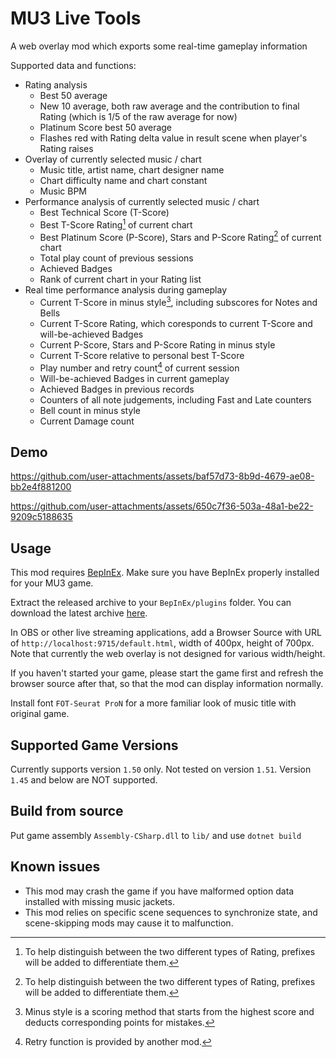 # MU3 Live Tools

A web overlay mod which exports some real-time gameplay information

Supported data and functions:

 + Rating analysis
   + Best 50 average
   + New 10 average, both raw average and the contribution to final Rating (which is 1/5 of the raw average for now)
   + Platinum Score best 50 average
   + Flashes red with Rating delta value in result scene when player's Rating raises
 + Overlay of currently selected music / chart
   + Music title, artist name, chart designer name
   + Chart difficulty name and chart constant
   + Music BPM
 + Performance analysis of currently selected music / chart
   + Best Technical Score (T-Score)
   + Best T-Score Rating[^1] of current chart
   + Best Platinum Score (P-Score), Stars and P-Score Rating[^1] of current chart
   + Total play count of previous sessions
   + Achieved Badges
   + Rank of current chart in your Rating list
 + Real time performance analysis during gameplay
   + Current T-Score in minus style[^2], including subscores for Notes and Bells
   + Current T-Score Rating, which coresponds to current T-Score and will-be-achieved Badges
   + Current P-Score, Stars and P-Score Rating in minus style
   + Current T-Score relative to personal best T-Score
   + Play number and retry count[^3] of current session
   + Will-be-achieved Badges in current gameplay
   + Achieved Badges in previous records
   + Counters of all note judgements, including Fast and Late counters
   + Bell count in minus style
   + Current Damage count
   
## Demo

https://github.com/user-attachments/assets/baf57d73-8b9d-4679-ae08-bb2e4f881200

https://github.com/user-attachments/assets/650c7f36-503a-48a1-be22-9209c5188635

## Usage

This mod requires [BepInEx](https://github.com/BepInEx/BepInEx). Make sure you have BepInEx properly installed for your MU3 game.

Extract the released archive to your `BepInEx/plugins` folder. You can download the latest archive [here](https://github.com/r-value/mu3livetools/releases/latest).

In OBS or other live streaming applications, add a Browser Source with URL of `http://localhost:9715/default.html`, width of 400px, height of 700px. Note that currently the web overlay is not designed for various width/height.

If you haven't started your game, please start the game first and refresh the browser source after that, so that the mod can display information normally.

Install font `FOT-Seurat ProN` for a more familiar look of music title with original game.

## Supported Game Versions

Currently supports version `1.50` only. Not tested on version `1.51`. Version `1.45` and below are NOT supported.

## Build from source

Put game assembly `Assembly-CSharp.dll` to `lib/` and use `dotnet build`

## Known issues

 * This mod may crash the game if you have malformed option data installed with missing music jackets.
 * This mod relies on specific scene sequences to synchronize state, and scene-skipping mods may cause it to malfunction.

[^1]:To help distinguish between the two different types of Rating, prefixes will be added to differentiate them.

[^2]:Minus style is a scoring method that starts from the highest score and deducts corresponding points for mistakes.

[^3]:Retry function is provided by another mod.